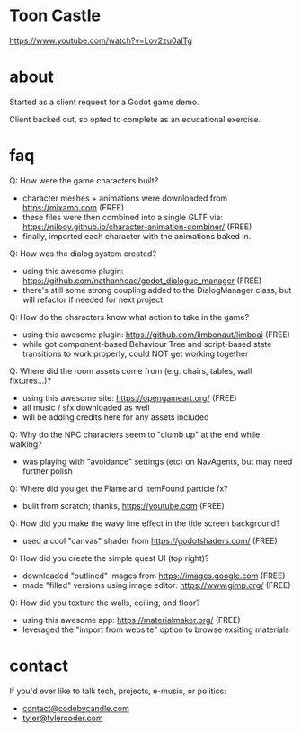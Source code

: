 # Toon Castle
https://www.youtube.com/watch?v=Lov2zu0alTg

# about
Started as a client request for a Godot game demo.

Client backed out, so opted to complete as an educational exercise.

# faq
Q: How were the game characters built?
* character meshes + animations were downloaded from https://mixamo.com (FREE)
* these files were then combined into a single GLTF via: https://nilooy.github.io/character-animation-combiner/ (FREE)
* finally, imported each character with the animations baked in.

Q: How was the dialog system created?
* using this awesome plugin: https://github.com/nathanhoad/godot_dialogue_manager (FREE)
* there's still some strong coupling added to the DialogManager class, but will refactor if needed for next project

Q: How do the characters know what action to take in the game?
* using this awesome plugin: https://github.com/limbonaut/limboai (FREE)
* while got component-based Behaviour Tree and script-based state transitions to work properly, could NOT get working together

Q: Where did the room assets come from (e.g. chairs, tables, wall fixtures...)?
* using this awesome site: https://opengameart.org/ (FREE)
* all music / sfx downloaded as well  
* will be adding credits here for any assets included 

Q: Why do the NPC characters seem to "clumb up" at the end while walking?
* was playing with "avoidance" settings (etc) on NavAgents, but may need further polish

Q: Where did you get the Flame and ItemFound particle fx?
* built from scratch; thanks, https://youtube.com (FREE)

Q: How did you make the wavy line effect in the title screen background?
* used a cool "canvas" shader from https://godotshaders.com/ (FREE)

Q: How did you create the simple quest UI (top right)?
* downloaded "outlined" images from https://images.google.com (FREE)
* made "filled" versions using image editor: https://www.gimp.org/ (FREE) 

Q: How did you texture the walls, ceiling, and floor?
* using this awesome app: https://materialmaker.org/ (FREE)
* leveraged the "import from website" option to browse exsiting materials

# contact
If you'd ever like to talk tech, projects, e-music, or politics:
* contact@codebycandle.com
* tyler@tylercoder.com
